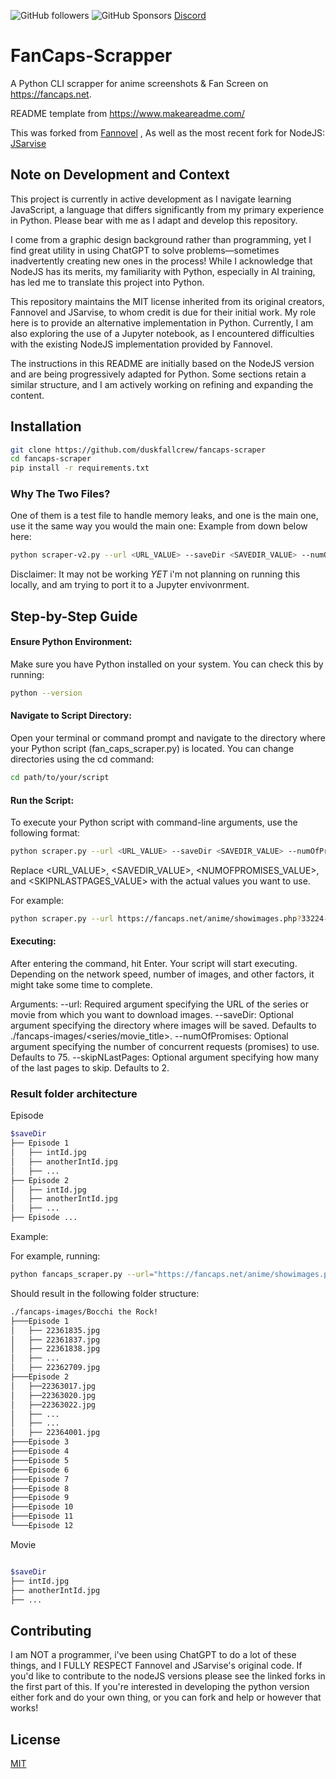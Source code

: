 ![GitHub followers](https://img.shields.io/github/followers/duskfallcrew)  ![GitHub Sponsors](https://img.shields.io/github/sponsors/duskfallcrew)
[Discord](https://discord.gg/5t2kYxt7An)



# FanCaps-Scrapper

A Python CLI scrapper for anime screenshots & Fan Screen on https://fancaps.net.

README template from https://www.makeareadme.com/

This was forked from [Fannovel](https://github.com/Fannovel16/fancaps-scraper) , As well as the most recent fork for NodeJS: [JSarvise](https://github.com/JSarvise/fancaps-scraper)


## Note on Development and Context
This project is currently in active development as I navigate learning JavaScript, a language that differs significantly from my primary experience in Python. Please bear with me as I adapt and develop this repository.

I come from a graphic design background rather than programming, yet I find great utility in using ChatGPT to solve problems—sometimes inadvertently creating new ones in the process! While I acknowledge that NodeJS has its merits, my familiarity with Python, especially in AI training, has led me to translate this project into Python.

This repository maintains the MIT license inherited from its original creators, Fannovel and JSarvise, to whom credit is due for their initial work. My role here is to provide an alternative implementation in Python. Currently, I am also exploring the use of a Jupyter notebook, as I encountered difficulties with the existing NodeJS implementation provided by Fannovel.

The instructions in this README are initially based on the NodeJS version and are being progressively adapted for Python. Some sections retain a similar structure, and I am actively working on refining and expanding the content.
## Installation

```bash
git clone https://github.com/duskfallcrew/fancaps-scraper
cd fancaps-scraper
pip install -r requirements.txt
```
### Why The Two Files? 

One of them is a test file to handle memory leaks, and one is the main one, use it the same way you would the main one:
Example from down below here:

```bash
python scraper-v2.py --url <URL_VALUE> --saveDir <SAVEDIR_VALUE> --numOfPromises <NUMOFPROMISES_VALUE> --skipNLastPages <SKIPNLASTPAGES_VALUE>
```
Disclaimer: It may not be working *YET* i'm not planning on running this locally, and am trying to port it to a Jupyter envivonrment. 

## Step-by-Step Guide
#### Ensure Python Environment:
Make sure you have Python installed on your system. You can check this by running:

```bash
python --version
```
#### Navigate to Script Directory:
Open your terminal or command prompt and navigate to the directory where your Python script (fan_caps_scraper.py) is located. You can change directories using the cd command:

```bash
cd path/to/your/script
```
#### Run the Script:
To execute your Python script with command-line arguments, use the following format:

```bash
python scraper.py --url <URL_VALUE> --saveDir <SAVEDIR_VALUE> --numOfPromises <NUMOFPROMISES_VALUE> --skipNLastPages <SKIPNLASTPAGES_VALUE>
```
Replace <URL_VALUE>, <SAVEDIR_VALUE>, <NUMOFPROMISES_VALUE>, and <SKIPNLASTPAGES_VALUE> with the actual values you want to use.

For example:
```bash
python scraper.py --url https://fancaps.net/anime/showimages.php?33224-Bocchi_the_Rock --saveDir ./fancaps-images/Bocchi_The_Rock --numOfPromises 50 --skipNLastPages 1
```


#### Executing:
After entering the command, hit Enter. Your script will start executing. Depending on the network speed, number of images, and other factors, it might take some time to complete.

Arguments:
--url: Required argument specifying the URL of the series or movie from which you want to download images.
--saveDir: Optional argument specifying the directory where images will be saved. Defaults to ./fancaps-images/<series/movie_title>.
--numOfPromises: Optional argument specifying the number of concurrent requests (promises) to use. Defaults to 75.
--skipNLastPages: Optional argument specifying how many of the last pages to skip. Defaults to 2.
### Result folder architecture

Episode
```bash
$saveDir
├── Episode 1
│   ├── intId.jpg
│   ├── anotherIntId.jpg
│   ├── ...
├── Episode 2
│   ├── intId.jpg
│   ├── anotherIntId.jpg
│   ├── ...
├── Episode ...
```
Example:

For example, running:

```bash
python fancaps_scraper.py --url="https://fancaps.net/anime/showimages.php?33224-Bocchi_the_Rock"
```
Should result in the following folder structure:

```bash
./fancaps-images/Bocchi the Rock!
├───Episode 1
│   ├── 22361835.jpg
│   ├── 22361837.jpg
│   ├── 22361838.jpg
│   ├── ...
│   ├── 22362709.jpg
├───Episode 2
│   ├──22363017.jpg
│   ├──22363020.jpg
│   ├──22363022.jpg
│   ├── ...
│   ├── ...
│   ├── 22364001.jpg
├───Episode 3
├───Episode 4
├───Episode 5
├───Episode 6
├───Episode 7
├───Episode 8
├───Episode 9
├───Episode 10
├───Episode 11
└───Episode 12
```
Movie
```bash

$saveDir
├── intId.jpg
├── anotherIntId.jpg
├── ...
```
## Contributing

I am NOT a programmer, i've been using ChatGPT to do a lot of these things, and I FULLY RESPECT Fannovel and JSarvise's original code. If you'd like to contribute to the nodeJS versions please see the linked forks in the first part of this. If you're interested in developing the python version either fork and do your own thing, or you can fork and help or however that works! 

## License

[MIT](https://choosealicense.com/licenses/mit/)
